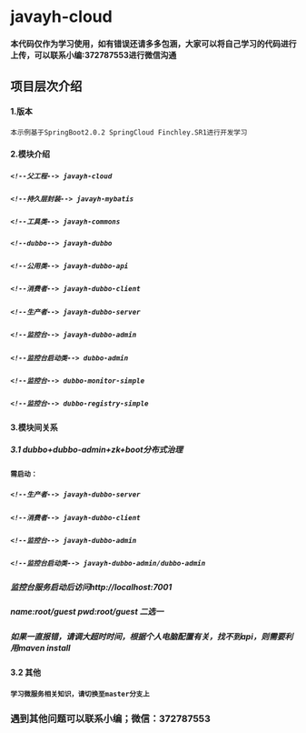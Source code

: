 # javayh-cloud
#### 本代码仅作为学习使用，如有错误还请多多包涵，大家可以将自己学习的代码进行上传，可以联系小编:372787553进行微信沟通

## 项目层次介绍
#### 1.版本
`本示例基于SpringBoot2.0.2 SpringCloud Finchley.SR1进行开发学习`
#### 2.模块介绍
##### `<!--父工程--> javayh-cloud`
##### `<!--持久层封装--> javayh-mybatis`
##### `<!--工具类--> javayh-commons`
##### `<!--dubbo--> javayh-dubbo`
##### `<!--公用类--> javayh-dubbo-api`
##### `<!--消费者--> javayh-dubbo-client`
##### `<!--生产者--> javayh-dubbo-server`
##### `<!--监控台--> javayh-dubbo-admin`
##### `<!--监控台启动类--> dubbo-admin`
##### `<!--监控台--> dubbo-monitor-simple`
##### `<!--监控台--> dubbo-registry-simple`
#### 3.模块间关系
##### 3.1 dubbo+dubbo-admin+zk+boot分布式治理
#### `需启动：`
##### `<!--生产者--> javayh-dubbo-server`
##### `<!--消费者--> javayh-dubbo-client`
##### `<!--监控台--> javayh-dubbo-admin`
##### `<!--监控台启动类--> javayh-dubbo-admin/dubbo-admin`
#####  监控台服务启动后访问http://localhost:7001 
#####  name:root/guest  pwd:root/guest 二选一
##### 如果一直报错，请调大超时时间，根据个人电脑配置有关，找不到api，则需要利用maven install
#### 3.2 其他
#### `学习微服务相关知识，请切换至master分支上`




### 遇到其他问题可以联系小编；微信：372787553